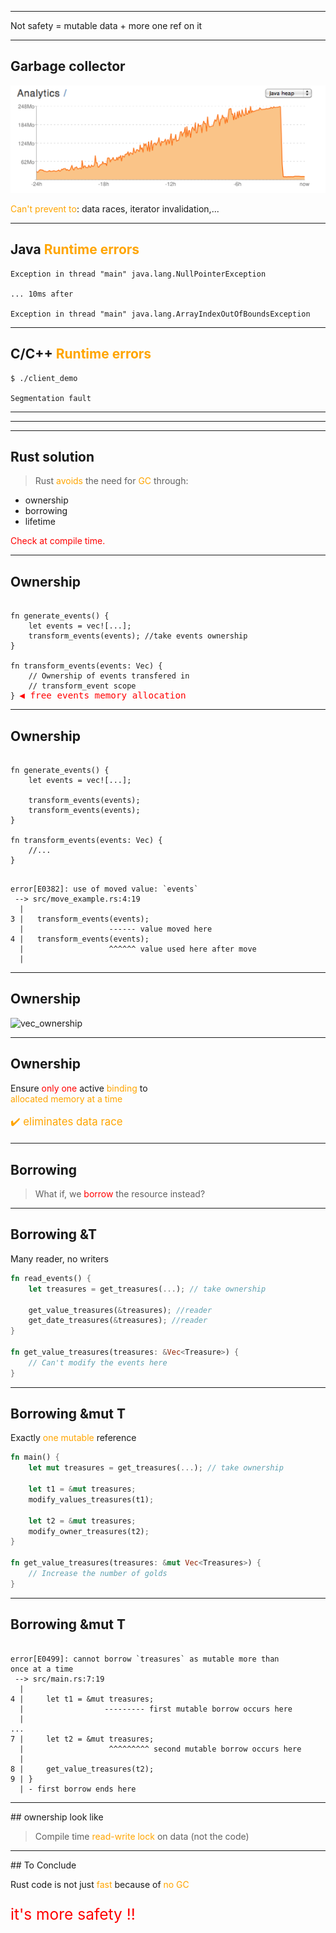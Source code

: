 
<!-- .slide: data-background="/assets/img/safety.gif" -->

---

<p>Not safety = <span>mutable data</span><!-- .element: class="fragment" --><span> + more one ref on it</span><!-- .element: class="fragment" -->

---

## Garbage collector

![cargo logo](/assets/img/gc.png)

<p><span style="color:orange;">Can't prevent to</span>: data races, iterator invalidation,...</p> <!-- .element class="fragment" -->

---

## Java <span style="color:orange">Runtime errors</span>
```
Exception in thread "main" java.lang.NullPointerException

... 10ms after

Exception in thread "main" java.lang.ArrayIndexOutOfBoundsException
```

---

## C/C++ <span style="color:orange">Runtime errors</span>

```
$ ./client_demo

Segmentation fault
```

---

<!-- .slide: data-background="/assets/img/debuger_rescue.gif" -->


---

<!-- .slide: data-background="/assets/img/dont_want.gif" -->

---

## Rust solution

> Rust <span style="color:orange">avoids</span> the need for <span style="color:orange">GC</span> through:

* ownership 
* borrowing
* lifetime

<span style="color:red">Check at compile time.</span>
<!-- .element: class="fragment" --> 

---


## Ownership

<pre><code data-trim data-noescape class="rust"> 
fn generate_events() {
    let <span class="fragment highlight-mark">events</span> = vec![...];
    transform_events(events); //take events ownership
}

fn transform_events(<span class="fragment highlight-mark">events</span>: Vec<Event>) {
    // Ownership of events transfered in
    // transform_event scope 
} <span class="fragment" style="color:red;font-size:larger;">◀️ free events memory allocation</span>
</code></pre> 

---

## Ownership

<pre><code data-trim data-noescape class="rust"> 
fn generate_events() {
    let events = vec![...];

    transform_events(events);
    <span class="fragment highlight-mark">transform_events(events);</span> 
}

fn transform_events(events: Vec<Event>) {
    //...
}
</code></pre> 


<pre><code data-trim data-noescape class="rust"> 
error[E0382]: use of moved value: `events`
 --> src/move_example.rs:4:19
  |
3 |   transform_events(events);
  |                   <span class="fragment highlight-mark">------ value moved here</span>
4 |   transform_events(events);
  |                   <span class="fragment highlight-mark">^^^^^^ value used here after move</span>
  |
</code></pre> 
<!-- .element class="fragment" -->

---

## Ownership

![vec_ownership](/assets/img/vec_ownership.png)

---

## Ownership

Ensure <span style="color:red">only one</span> active <span style="color:orange">binding</span> to  
<span style="color:orange">allocated memory at a time</span>

<p style="color:orange;font-size:larger">✔️ eliminates data race</span>  <!-- .element: class="fragment" -->

---

## Borrowing

> What if, we <span style="color:red">borrow</span> the resource instead?

---

## Borrowing &T

Many reader, no writers

``` rust
fn read_events() {
    let treasures = get_treasures(...); // take ownership

    get_value_treasures(&treasures); //reader
    get_date_treasures(&treasures); //reader
}

fn get_value_treasures(treasures: &Vec<Treasure>) {
    // Can't modify the events here
}
```

---

## Borrowing &mut T

Exactly <span style="color:orange">one mutable</span> reference

``` rust
fn main() {
    let mut treasures = get_treasures(...); // take ownership
    
    let t1 = &mut treasures;
    modify_values_treasures(t1);

    let t2 = &mut treasures; 
    modify_owner_treasures(t2);
}

fn get_value_treasures(treasures: &mut Vec<Treasures>) {
    // Increase the number of golds
}
```

---

## Borrowing &mut T

<pre><code data-trim data-noescape class="rust">
error[E0499]: cannot borrow `treasures` as mutable more than 
once at a time
 --> src/main.rs:7:19
  |
4 |     let t1 = &mut treasures;
  |                  <span class="fragment highlight-mark">--------- first mutable borrow occurs here</span> 
  |                              
...
7 |     let t2 = &mut treasures; 
  |                   <span class="fragment highlight-mark">^^^^^^^^^ second mutable borrow occurs here</span> 
  |                             
8 |     get_value_treasures(t2);
9 | }
  | - first borrow ends here
</code></pre>

---

## ownership look like

> Compile time <span style="color:orange">read-write lock</span> on data (not the code)

---

## To Conclude

<p> Rust code is not just <span style="color:orange">fast</span> because of <span style="color:orange">no GC</span></p>  <!-- .element: class="fragment" -->

<p style="color:red;font-size:175%"> it's more safety !!</p><!-- .element: class="fragment" -->